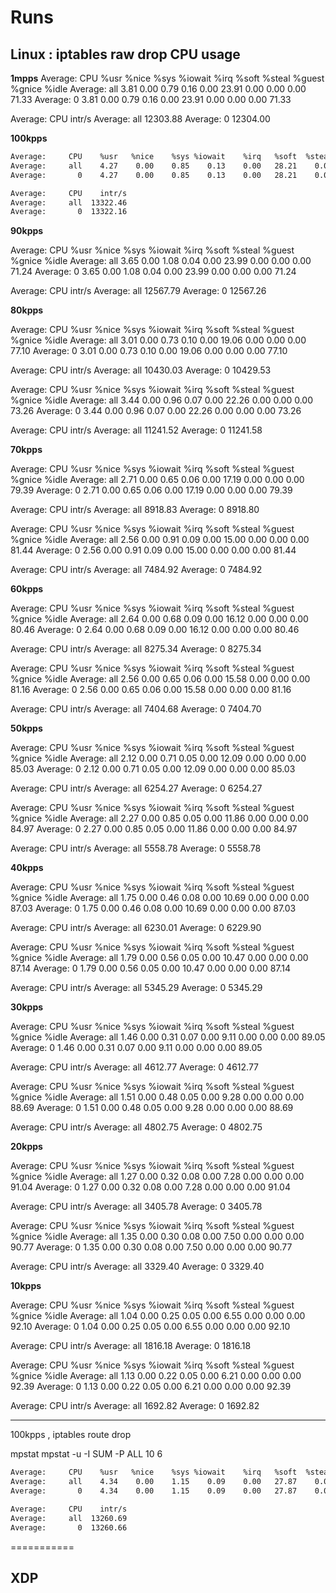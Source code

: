 # Runs

## Linux : iptables raw drop CPU usage

**1mpps**
Average:     CPU    %usr   %nice    %sys %iowait    %irq   %soft  %steal  %guest  %gnice   %idle
Average:     all    3.81    0.00    0.79    0.16    0.00   23.91    0.00    0.00    0.00   71.33
Average:       0    3.81    0.00    0.79    0.16    0.00   23.91    0.00    0.00    0.00   71.33

Average:     CPU    intr/s
Average:     all  12303.88
Average:       0  12304.00


**100kpps**

```bash
Average:     CPU    %usr   %nice    %sys %iowait    %irq   %soft  %steal  %guest  %gnice   %idle
Average:     all    4.27    0.00    0.85    0.13    0.00   28.21    0.00    0.00    0.00   66.54
Average:       0    4.27    0.00    0.85    0.13    0.00   28.21    0.00    0.00    0.00   66.54

Average:     CPU    intr/s
Average:     all  13322.46
Average:       0  13322.16
```

**90kpps**

Average:     CPU    %usr   %nice    %sys %iowait    %irq   %soft  %steal  %guest  %gnice   %idle
Average:     all    3.65    0.00    1.08    0.04    0.00   23.99    0.00    0.00    0.00   71.24
Average:       0    3.65    0.00    1.08    0.04    0.00   23.99    0.00    0.00    0.00   71.24

Average:     CPU    intr/s
Average:     all  12567.79
Average:       0  12567.26

**80kpps**

Average:     CPU    %usr   %nice    %sys %iowait    %irq   %soft  %steal  %guest  %gnice   %idle
Average:     all    3.01    0.00    0.73    0.10    0.00   19.06    0.00    0.00    0.00   77.10
Average:       0    3.01    0.00    0.73    0.10    0.00   19.06    0.00    0.00    0.00   77.10

Average:     CPU    intr/s
Average:     all  10430.03
Average:       0  10429.53

Average:     CPU    %usr   %nice    %sys %iowait    %irq   %soft  %steal  %guest  %gnice   %idle
Average:     all    3.44    0.00    0.96    0.07    0.00   22.26    0.00    0.00    0.00   73.26
Average:       0    3.44    0.00    0.96    0.07    0.00   22.26    0.00    0.00    0.00   73.26

Average:     CPU    intr/s
Average:     all  11241.52
Average:       0  11241.58

**70kpps**

Average:     CPU    %usr   %nice    %sys %iowait    %irq   %soft  %steal  %guest  %gnice   %idle
Average:     all    2.71    0.00    0.65    0.06    0.00   17.19    0.00    0.00    0.00   79.39
Average:       0    2.71    0.00    0.65    0.06    0.00   17.19    0.00    0.00    0.00   79.39

Average:     CPU    intr/s
Average:     all   8918.83
Average:       0   8918.80

Average:     CPU    %usr   %nice    %sys %iowait    %irq   %soft  %steal  %guest  %gnice   %idle
Average:     all    2.56    0.00    0.91    0.09    0.00   15.00    0.00    0.00    0.00   81.44
Average:       0    2.56    0.00    0.91    0.09    0.00   15.00    0.00    0.00    0.00   81.44

Average:     CPU    intr/s
Average:     all   7484.92
Average:       0   7484.92

**60kpps**

Average:     CPU    %usr   %nice    %sys %iowait    %irq   %soft  %steal  %guest  %gnice   %idle
Average:     all    2.64    0.00    0.68    0.09    0.00   16.12    0.00    0.00    0.00   80.46
Average:       0    2.64    0.00    0.68    0.09    0.00   16.12    0.00    0.00    0.00   80.46

Average:     CPU    intr/s
Average:     all   8275.34
Average:       0   8275.34

Average:     CPU    %usr   %nice    %sys %iowait    %irq   %soft  %steal  %guest  %gnice   %idle
Average:     all    2.56    0.00    0.65    0.06    0.00   15.58    0.00    0.00    0.00   81.16
Average:       0    2.56    0.00    0.65    0.06    0.00   15.58    0.00    0.00    0.00   81.16

Average:     CPU    intr/s
Average:     all   7404.68
Average:       0   7404.70

**50kpps**

Average:     CPU    %usr   %nice    %sys %iowait    %irq   %soft  %steal  %guest  %gnice   %idle
Average:     all    2.12    0.00    0.71    0.05    0.00   12.09    0.00    0.00    0.00   85.03
Average:       0    2.12    0.00    0.71    0.05    0.00   12.09    0.00    0.00    0.00   85.03

Average:     CPU    intr/s
Average:     all   6254.27
Average:       0   6254.27

Average:     CPU    %usr   %nice    %sys %iowait    %irq   %soft  %steal  %guest  %gnice   %idle
Average:     all    2.27    0.00    0.85    0.05    0.00   11.86    0.00    0.00    0.00   84.97
Average:       0    2.27    0.00    0.85    0.05    0.00   11.86    0.00    0.00    0.00   84.97

Average:     CPU    intr/s
Average:     all   5558.78
Average:       0   5558.78

**40kpps**

Average:     CPU    %usr   %nice    %sys %iowait    %irq   %soft  %steal  %guest  %gnice   %idle
Average:     all    1.75    0.00    0.46    0.08    0.00   10.69    0.00    0.00    0.00   87.03
Average:       0    1.75    0.00    0.46    0.08    0.00   10.69    0.00    0.00    0.00   87.03

Average:     CPU    intr/s
Average:     all   6230.01
Average:       0   6229.90

Average:     CPU    %usr   %nice    %sys %iowait    %irq   %soft  %steal  %guest  %gnice   %idle
Average:     all    1.79    0.00    0.56    0.05    0.00   10.47    0.00    0.00    0.00   87.14
Average:       0    1.79    0.00    0.56    0.05    0.00   10.47    0.00    0.00    0.00   87.14

Average:     CPU    intr/s
Average:     all   5345.29
Average:       0   5345.29

**30kpps**

Average:     CPU    %usr   %nice    %sys %iowait    %irq   %soft  %steal  %guest  %gnice   %idle
Average:     all    1.46    0.00    0.31    0.07    0.00    9.11    0.00    0.00    0.00   89.05
Average:       0    1.46    0.00    0.31    0.07    0.00    9.11    0.00    0.00    0.00   89.05

Average:     CPU    intr/s
Average:     all   4612.77
Average:       0   4612.77

Average:     CPU    %usr   %nice    %sys %iowait    %irq   %soft  %steal  %guest  %gnice   %idle
Average:     all    1.51    0.00    0.48    0.05    0.00    9.28    0.00    0.00    0.00   88.69
Average:       0    1.51    0.00    0.48    0.05    0.00    9.28    0.00    0.00    0.00   88.69

Average:     CPU    intr/s
Average:     all   4802.75
Average:       0   4802.75

**20kpps**

Average:     CPU    %usr   %nice    %sys %iowait    %irq   %soft  %steal  %guest  %gnice   %idle
Average:     all    1.27    0.00    0.32    0.08    0.00    7.28    0.00    0.00    0.00   91.04
Average:       0    1.27    0.00    0.32    0.08    0.00    7.28    0.00    0.00    0.00   91.04

Average:     CPU    intr/s
Average:     all   3405.78
Average:       0   3405.78

Average:     CPU    %usr   %nice    %sys %iowait    %irq   %soft  %steal  %guest  %gnice   %idle
Average:     all    1.35    0.00    0.30    0.08    0.00    7.50    0.00    0.00    0.00   90.77
Average:       0    1.35    0.00    0.30    0.08    0.00    7.50    0.00    0.00    0.00   90.77

Average:     CPU    intr/s
Average:     all   3329.40
Average:       0   3329.40

**10kpps**

Average:     CPU    %usr   %nice    %sys %iowait    %irq   %soft  %steal  %guest  %gnice   %idle
Average:     all    1.04    0.00    0.25    0.05    0.00    6.55    0.00    0.00    0.00   92.10
Average:       0    1.04    0.00    0.25    0.05    0.00    6.55    0.00    0.00    0.00   92.10

Average:     CPU    intr/s
Average:     all   1816.18
Average:       0   1816.18

Average:     CPU    %usr   %nice    %sys %iowait    %irq   %soft  %steal  %guest  %gnice   %idle
Average:     all    1.13    0.00    0.22    0.05    0.00    6.21    0.00    0.00    0.00   92.39
Average:       0    1.13    0.00    0.22    0.05    0.00    6.21    0.00    0.00    0.00   92.39

Average:     CPU    intr/s
Average:     all   1692.82
Average:       0   1692.82

------


100kpps , iptables route drop

mpstat
mpstat -u -I SUM -P ALL 10 6
```bash
Average:     CPU    %usr   %nice    %sys %iowait    %irq   %soft  %steal  %guest  %gnice   %idle
Average:     all    4.34    0.00    1.15    0.09    0.00   27.87    0.00    0.00    0.00   66.55
Average:       0    4.34    0.00    1.15    0.09    0.00   27.87    0.00    0.00    0.00   66.55

Average:     CPU    intr/s
Average:     all  13260.69
Average:       0  13260.66
```


===========

## XDP 